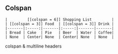 ## Colspan

```
|         [[colspan = 6]] Shopping List         |
| [[colspan = 3]] Food  | [[colspan = 3]] Drink |
|-------|:-----:|-------|:-----:|-------|-------|
| Bread | Cake  | Pie   | Beer  | Water | Coffee|
| None  | Center| None  | Center| None  | None  |
```

colspan & multiline headers